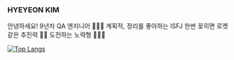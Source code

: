 ### HYEYEON KIM

안녕하세요!
9년차 QA 엔지니어 👩🏻‍💻
계획적, 정리를 좋아하는 ISFJ
한번 꽂히면 로켓같은 추진력 👀🔥
도전하는 노력형 🏃🏻‍♀️


[![Top Langs](https://github-readme-stats-sigma-five.vercel.app/api/top-langs/?username=heeye-log&layout=compact)](https://github.com/anuraghazra/github-readme-stats)
